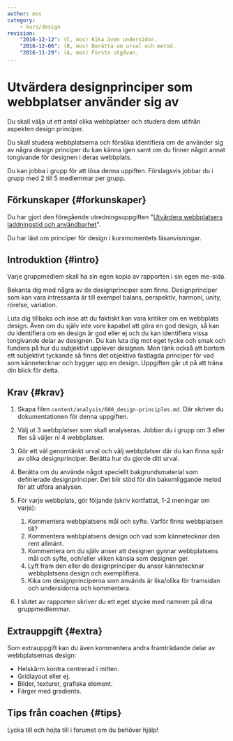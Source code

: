 ```yaml
---
author: mos
category:
    - kurs/design
revision:
    "2016-12-12": (C, mos) Kika även undersidor.
    "2016-12-06": (B, mos) Berätta om urval och metod.
    "2016-11-29": (A, mos) Första utgåvan.
...
```

Utvärdera designprinciper som webbplatser använder sig av
===================================

Du skall välja ut ett antal olika webbplatser och studera dem utifrån aspekten design principer.

Du skall studera webbplatserna och försöka identifiera om de använder sig av några design principer du kan känna igen samt om du finner något annat tongivande för designen i deras webbplats.

<!--more-->

Du kan jobba i grupp för att lösa denna uppiften. Förslagsvis jobbar du i grupp med 2 till 5 medlemmar per grupp.



Förkunskaper {#forkunskaper}
-----------------------

Du har gjort den föregående utredningsuppgiften "[Utvärdera webbplatsers laddningstid och användbarhet](uppgift/utvardera-webbplatsers-laddningstider-och-anvandbarhet)".

Du har läst om principer för design i kursmomentets läsanvisningar.



Introduktion {#intro}
-----------------------

Varje gruppmedlem skall ha sin egen kopia av rapporten i sin egen me-sida.

Bekanta dig med några av de designprinciper som finns. Designprinciper som kan vara intressanta är till exempel balans, perspektiv, harmoni, unity, rörelse, variation.

Luta dig tillbaka och inse att du faktiskt kan vara kritiker om en webbplats design. Även om du själv inte vore kapabel att göra en god design, så kan du identifiera om en design är god eller ej och du kan identifiera vissa tongivande delar av designen. Du kan luta dig mot eget tycke och smak och fundera på hur du  subjektivt upplever designen. Men tänk också att bortom ett subjektivt tyckande så finns det objektiva fastlagda principer för vad som kännetecknar och bygger upp en design. Uppgiften går ut på att träna din blick för detta.



Krav {#krav}
-----------------------

1. Skapa filen `content/analysis/600_design-principles.md`. Där skriver du dokumentationen för denna uppgiften.

1. Välj ut 3 webbplatser som skall analyseras. Jobbar du i grupp om 3 eller fler så väljer ni 4 webbplatser.

1. Gör ett väl genomtänkt urval och välj webbplatser där du kan finna spår av olika designprinciper. Berätta hur du gjorde ditt urval.

1. Berätta om du använde något speciellt bakgrundsmaterial som definierade designprinciper. Det blir stöd för din bakomliggande metod för att utföra analysen. 

1. För varje webbplats, gör följande (skriv kortfattat, 1-2 meningar om varje):
    1. Kommentera webbplatsens mål och syfte. Varför finns webbplatsen till?
    1. Kommentera webbplatsens design och vad som kännetecknar den rent allmänt.
    1. Kommentera om du själv anser att designen gynnar webbplatsens mål och syfte, och/eller vilken känsla som designen ger.
    1. Lyft fram den eller de designprinciper du anser kännetecknar webbplatsens design och exemplifiera.
    1. Kika om designprinciperna som används är lika/olika för framsidan och undersidorna och kommentera.

1. I slutet av rapporten skriver du ett eget stycke med namnen på dina gruppmedlemmar.



Extrauppgift {#extra}
-----------------------

Som extrauppgift kan du även kommentera andra framträdande delar av webbplatsernas design:

* Helskärm kontra centrerad i mitten.
* Gridlayout eller ej.
* Bilder, texturer, grafiska element.
* Färger med gradients.



Tips från coachen {#tips}
-----------------------

Lycka till och hojta till i forumet om du behöver hjälp!
